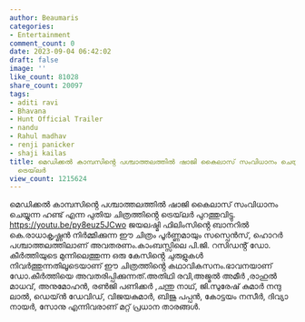 ```yaml
---
author: Beaumaris
categories:
- Entertainment
comment_count: 0
date: 2023-09-04 06:42:02
draft: false
image: ''
like_count: 81028
share_count: 20097
tags:
- aditi ravi
- Bhavana
- Hunt Official Trailer
- nandu
- Rahul madhav
- renji panicker
- shaji kailas
title: മെഡിക്കൽ കാമ്പസിൻ്റെ പശ്ചാത്തലത്തിൽ ഷാജി കൈലാസ് സംവിധാനം ചെയ്യുന്ന 'ഹണ്ട് 'ൻ്റെ
  ട്രെയ്‌ലർ
view_count: 1215624
---
```


മെഡിക്കൽ കാമ്പസിൻ്റെ പശ്ചാത്തലത്തിൽ ഷാജി കൈലാസ് സംവിധാനം ചെയ്യുന്ന ഹണ്ട് എന്ന പുതിയ ചിത്രത്തിൻ്റെ ട്രെയ്‌ലർ പുറത്തുവിട്ടു. https://youtu.be/py8euz5JCwo ജയലഷ്മി ഫിലിംസിൻ്റെ ബാനറിൽ കെ.രാധാകൃഷ്ണൻ നിർമ്മിക്കുന്ന ഈ ചിത്രം പൂർണ്ണമായും സസ്പെൻസ്, ഹൊറർ പശ്ചാത്തലത്തിലാണ് അവതരണം.കാംബസ്സിലെ പി.ജി. റസിഡൻ്റ് ഡോ. കീർത്തിയുടെ മുന്നിലെത്തുന്ന ഒരു കേസിൻ്റെ ചുരുളുകൾ നിവർത്തുന്നതിലൂടെയാണ് ഈ ചിത്രത്തിൻ്റെ കഥാവികസനം.ഭാവനയാണ് ഡോ.കീർത്തിയെ അവതരിപ്പിക്കുന്നത്.അതിഥി രവി,അജ്മൽ അമീർ ,രാഹുൽ മാധവ്, അനുമോഹൻ, രൺജി പണിക്കർ ,ചന്തു നാഥ്, ജി.സുരേഷ് കുമാർ നന്ദു ലാൽ, ഡെയ്ൻ ഡേവിഡ്, വിജയകുമാർ, ബിജു പപ്പൻ, കോട്ടയം നസീർ, ദിവ്യാ നായർ, സോനു എന്നിവരാണ് മറ്റ് പ്രധാന താരങ്ങൾ.